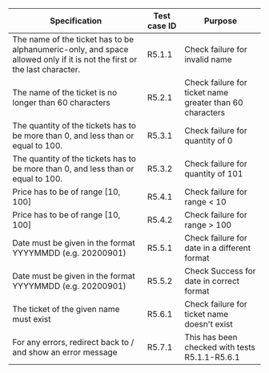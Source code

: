 | Specification                                                                                                            | Test case ID | Purpose                                                  |
|--------------------------------------------------------------------------------------------------------------------------|--------------|----------------------------------------------------------|
| The name of the ticket has to be alphanumeric-only, and space allowed only if it is not the first or the last character. | R5.1.1       | Check failure for invalid name                           |
| The name of the ticket is no longer than 60 characters                                                                   | R5.2.1       | Check failure for ticket name greater than 60 characters |
| The quantity of the tickets has to be more than 0, and less than or equal to 100.                                        | R5.3.1       | Check failure for quantity of 0                          |
| The quantity of the tickets has to be more than 0, and less than or equal to 100.                                        | R5.3.2       | Check failure for quantity of 101                        |
| Price has to be of range [10, 100]                                                                                       | R5.4.1       | Check failure for range < 10                             |
| Price has to be of range [10, 100]                                                                                       | R5.4.2       | Check failure for range > 100                            |
| Date must be given in the format YYYYMMDD (e.g. 20200901)                                                                | R5.5.1       | Check failure for date in a different format             |
| Date must be given in the format YYYYMMDD (e.g. 20200901)                                                                | R5.5.2       | Check Success for date in correct format                 |
| The ticket of the given name must exist                                                                                  | R5.6.1       | Check failure for ticket name doesn't exist              |
| For any errors, redirect back to / and show an error message                                                             | R5.7.1       | This has been checked with tests R5.1.1-R5.6.1           |
